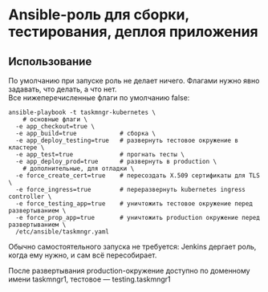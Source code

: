 # Ansible-роль для сборки, тестирования, деплоя приложения

## Использование
По умолчанию при запуске роль не делает ничего. Флагами нужно явно задавать, что делать, а что нет.  
Все нижеперечисленные флаги по умолчанию false:
```shell
ansible-playbook -t taskmngr-kubernetes \
    # основные флаги \
  -e app_checkout=true \
  -e app_build=true            # сборка \
  -e app_deploy_testing=true   # развернуть тестовое окружение в кластере \
  -e app_test=true             # прогнать тесты \
  -e app_deploy_prod=true      # развернуть в production \
    # дополнительные, для отладки \
  -e force_create_cert=true    # пересоздать X.509 сертификаты для TLS \
  -e force_ingress=true        # переразвернуть kubernetes ingress controller \
  -e force_testing_app=true    # уничтожить тестовое окружение перед развертыванием \
  -e force_prop_app=true       # уничтожить production окружение перед развертыванием \
  /etc/ansible/taskmngr.yaml
```

Обычно самостоятельного запуска не требуется: Jenkins дергает роль, когда ему нужно, и сам всё пересобирает.

После развертывания production-окружение доступно по доменному имени taskmngr1, тестовое — testing.taskmngr1
